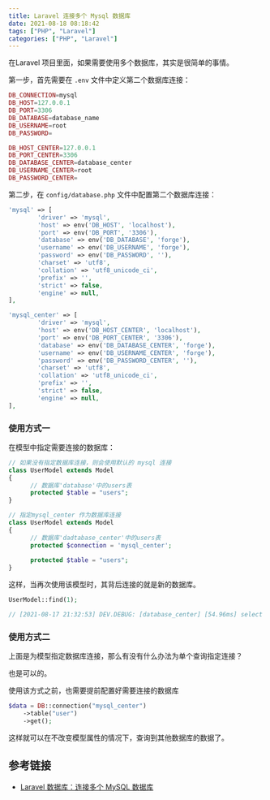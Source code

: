 ```yaml
---
title: Laravel 连接多个 Mysql 数据库
date: 2021-08-18 08:18:42
tags: ["PHP", "Laravel"]
categories: ["PHP", "Laravel"]
---
```


在Laravel 项目里面，如果需要使用多个数据库，其实是很简单的事情。

<!-- more -->

第一步，首先需要在 `.env` 文件中定义第二个数据库连接：
```php
DB_CONNECTION=mysql
DB_HOST=127.0.0.1
DB_PORT=3306
DB_DATABASE=database_name
DB_USERNAME=root
DB_PASSWORD=

DB_HOST_CENTER=127.0.0.1
DB_PORT_CENTER=3306
DB_DATABASE_CENTER=database_center
DB_USERNAME_CENTER=root
DB_PASSWORD_CENTER=
```

第二步，在 `config/database.php` 文件中配置第二个数据库连接：
```php
'mysql' => [
        'driver' => 'mysql',
        'host' => env('DB_HOST', 'localhost'),
        'port' => env('DB_PORT', '3306'),
        'database' => env('DB_DATABASE', 'forge'),
        'username' => env('DB_USERNAME', 'forge'),
        'password' => env('DB_PASSWORD', ''),
        'charset' => 'utf8',
        'collation' => 'utf8_unicode_ci',
        'prefix' => '',
        'strict' => false,
        'engine' => null,
],

'mysql_center' => [
        'driver' => 'mysql',
        'host' => env('DB_HOST_CENTER', 'localhost'),
        'port' => env('DB_PORT_CENTER', '3306'),
        'database' => env('DB_DATABASE_CENTER', 'forge'),
        'username' => env('DB_USERNAME_CENTER', 'forge'),
        'password' => env('DB_PASSWORD_CENTER', ''),
        'charset' => 'utf8',
        'collation' => 'utf8_unicode_ci',
        'prefix' => '',
        'strict' => false,
        'engine' => null,
],
```
### 使用方式一

在模型中指定需要连接的数据库：
```php
// 如果没有指定数据库连接，则会使用默认的 mysql 连接
class UserModel extends Model
{
      // 数据库'database'中的users表
      protected $table = "users";
}

// 指定mysql_center 作为数据库连接
class UserModel extends Model
{
      // 数据库'dadtabase_center'中的users表
      protected $connection = 'mysql_center';
      
      protected $table = "users";
}
```

这样，当再次使用该模型时，其背后连接的就是新的数据库。

```php
UserModel::find(1);

// [2021-08-17 21:32:53] DEV.DEBUG: [database_center] [54.96ms] select * from `user` where `uid` = '1' 
```
### 使用方式二

上面是为模型指定数据库连接，那么有没有什么办法为单个查询指定连接？

也是可以的。

使用该方式之前，也需要提前配置好需要连接的数据库
```php
$data = DB::connection("mysql_center")
    ->table("user")
    ->get();
```

这样就可以在不改变模型属性的情况下，查询到其他数据库的数据了。

## 参考链接
* [Laravel 数据库：连接多个 MySQL 数据库](https://learnku.com/laravel/wikis/16106)
